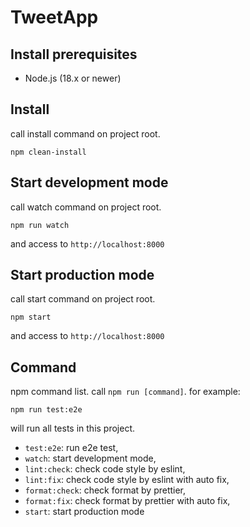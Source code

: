 # TweetApp

## Install prerequisites

- Node.js (18.x or newer)

## Install

call install command on project root.

```:console
npm clean-install
```

## Start development mode

call watch command on project root.

```:console
npm run watch
```

and access to `http://localhost:8000`

## Start production mode

call start command on project root.

```:console
npm start
```

and access to `http://localhost:8000`

## Command

npm command list. call `npm run [command]`. for example:

```:console
npm run test:e2e
```

will run all tests in this project.

- `test:e2e`: run e2e test,
- `watch`: start development mode,
- `lint:check`: check code style by eslint,
- `lint:fix`: check code style by eslint with auto fix,
- `format:check`: check format by prettier,
- `format:fix`: check format by prettier with auto fix,
- `start`: start production mode
